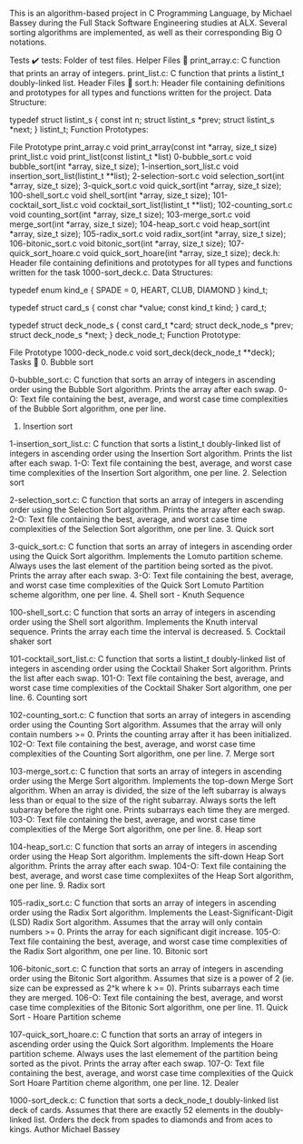 This is an algorithm-based project in C Programming Language, by Michael Bassey during the Full Stack Software Engineering studies at ALX. Several sorting algorithms are implemented, as well as their corresponding Big O notations.

Tests ✔️
tests: Folder of test files.
Helper Files 🙌
print_array.c: C function that prints an array of integers.
print_list.c: C function that prints a listint_t doubly-linked list.
Header Files 📁
sort.h: Header file containing definitions and prototypes for all types and functions written for the project.
Data Structure:

typedef struct listint_s
{
	const int n;
	struct listint_s *prev;
	struct listint_s *next;
} listint_t;
Function Prototypes:

File	Prototype
print_array.c	void print_array(const int *array, size_t size)
print_list.c	void print_list(const listint_t *list)
0-bubble_sort.c	void bubble_sort(int *array, size_t size);
1-insertion_sort_list.c	void insertion_sort_list(listint_t **list);
2-selection-sort.c	void selection_sort(int *array, size_t size);
3-quick_sort.c	void quick_sort(int *array, size_t size);
100-shell_sort.c	void shell_sort(int *array, size_t size);
101-cocktail_sort_list.c	void cocktail_sort_list(listint_t **list);
102-counting_sort.c	void counting_sort(int *array, size_t size);
103-merge_sort.c	void merge_sort(int *array, size_t size);
104-heap_sort.c	void heap_sort(int *array, size_t size);
105-radix_sort.c	void radix_sort(int *array, size_t size);
106-bitonic_sort.c	void bitonic_sort(int *array, size_t size);
107-quick_sort_hoare.c	void quick_sort_hoare(int *array, size_t size);
deck.h: Header file containing definitions and prototypes for all types and functions written for the task 1000-sort_deck.c.
Data Structures:

typedef enum kind_e
{
	SPADE = 0,
	HEART,
	CLUB,
	DIAMOND
} kind_t;

typedef struct card_s
{
	const char *value;
	const kind_t kind;
} card_t;

typedef struct deck_node_s
{
	const card_t *card;
	struct deck_node_s *prev;
	struct deck_node_s *next;
} deck_node_t;
Function Prototype:

File	Prototype
1000-deck_node.c	void sort_deck(deck_node_t **deck);
Tasks 📃
0. Bubble sort

0-bubble_sort.c: C function that sorts an array of integers in ascending order using the Bubble Sort algorithm.
Prints the array after each swap.
0-O: Text file containing the best, average, and worst case time complexities of the Bubble Sort algorithm, one per line.
1. Insertion sort

1-insertion_sort_list.c: C function that sorts a listint_t doubly-linked list of integers in ascending order using the Insertion Sort algorithm.
Prints the list after each swap.
1-O: Text file containing the best, average, and worst case time complexities of the Insertion Sort algorithm, one per line.
2. Selection sort

2-selection_sort.c: C function that sorts an array of integers in ascending order using the Selection Sort algorithm.
Prints the array after each swap.
2-O: Text file containing the best, average, and worst case time complexities of the Selection Sort algorithm, one per line.
3. Quick sort

3-quick_sort.c: C function that sorts an array of integers in ascending order using the Quick Sort algorithm.
Implements the Lomuto partition scheme.
Always uses the last element of the partition being sorted as the pivot.
Prints the array after each swap.
3-O: Text file containing the best, average, and worst case time complexities of the Quick Sort Lomuto Partition scheme algorithm, one per line.
4. Shell sort - Knuth Sequence

100-shell_sort.c: C function that sorts an array of integers in ascending order using the Shell sort algorithm.
Implements the Knuth interval sequence.
Prints the array each time the interval is decreased.
5. Cocktail shaker sort

101-cocktail_sort_list.c: C function that sorts a listint_t doubly-linked list of integers in ascending order using the Cocktail Shaker Sort algorithm.
Prints the list after each swap.
101-O: Text file containing the best, average, and worst case time complexities of the Cocktail Shaker Sort algorithm, one per line.
6. Counting sort

102-counting_sort.c: C function that sorts an array of integers in ascending order using the Counting Sort algorithm.
Assumes that the array will only contain numbers >= 0.
Prints the counting array after it has been initialized.
102-O: Text file containing the best, average, and worst case time complexities of the Counting Sort algorithm, one per line.
7. Merge sort

103-merge_sort.c: C function that sorts an array of integers in ascending order using the Merge Sort algorithm.
Implements the top-down Merge Sort algorithm.
When an array is divided, the size of the left subarray is always less than or equal to the size of the right subarray.
Always sorts the left subarray before the right one.
Prints subarrays each time they are merged.
103-O: Text file containing the best, average, and worst case time complexities of the Merge Sort algorithm, one per line.
8. Heap sort

104-heap_sort.c: C function that sorts an array of integers in ascending order using the Heap Sort algorithm.
Implements the sift-down Heap Sort algorithm.
Prints the array after each swap.
104-O: Text file containing the best, average, and worst case time complexiites of the Heap Sort algorithm, one per line.
9. Radix sort

105-radix_sort.c: C function that sorts an array of integers in ascending order using the Radix Sort algorithm.
Implements the Least-Significant-Digit (LSD) Radix Sort algorithm.
Assumes that the array will only contain numbers >= 0.
Prints the array for each significant digit increase.
105-O: Text file containing the best, average, and worst case time complexities of the Radix Sort algorithm, one per line.
10. Bitonic sort

106-bitonic_sort.c: C function that sorts an array of integers in ascending order using the Bitonic Sort algorithm.
Assumes that size is a power of 2 (ie. size can be expressed as 2^k where k >= 0).
Prints subarrays each time they are merged.
106-O: Text file containing the best, average, and worst case time complexities of the Bitonic Sort algorithm, one per line.
11. Quick Sort - Hoare Partition scheme

107-quick_sort_hoare.c: C function that sorts an array of integers in ascending order using the Quick Sort algorithm.
Implements the Hoare partition scheme.
Always uses the last elemement of the partition being sorted as the pivot.
Prints the array after each swap.
107-O: Text file containing the best, average, and worst case time complexities of the Quick Sort Hoare Partition cheme algorithm, one per line.
12. Dealer

1000-sort_deck.c: C function that sorts a deck_node_t doubly-linked list deck of cards.
Assumes that there are exactly 52 elements in the doubly-linked list.
Orders the deck from spades to diamonds and from aces to kings.
Author
Michael Bassey
